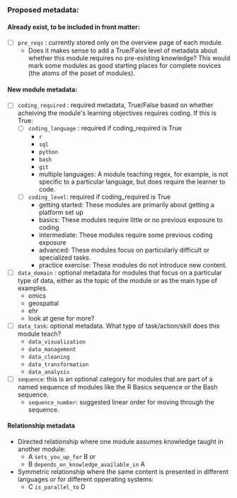 ### Proposed metadata:

#### Already exist, to be included in front matter:
- [ ] `pre_reqs` : currently stored only on the overview page of each module.
  - Does it makes sense to add a True/False level of metadata about whether this module requires no pre-existing knowledge? This would mark some modules as good starting places for complete novices (the atoms of the poset of modules). 


#### New module metadata:

- [ ] `coding_required` : required metadata, True/False based on whether acheiving the module's learning objectives requires coding. If this is True: 
  - [ ] `coding_language` : required if coding_required is True
    - `r`
    - `sql`
    - `python`
    - `bash`
    - `git`
    - multiple languages: A module teaching regex, for example, is not specific to a particular language, but does require the learner to code.
  - [ ] `coding_level`: required if coding_required is True
    - getting started: These modules are primarily about getting a platform set up
    - basics: These modules require little or no previous exposure to coding
    - intermediate: These modules require some previous coding exposure
    - advanced: These modules focus on particularly difficult or specialized tasks.
    - practice exercise: These modules do not introduce new content.
- [ ] `data_domain` : optional metadata for modules that focus on a particular type of data, either as the topic of the module or as the main type of examples.
  - omics
  - geospatial
  - ehr
  - look at gene for more?
- [ ] `data_task`: optional metadata. What type of task/action/skill does this module teach?
  - `data_visualization`
  - `data_management`
  - `data_cleaning`
  - `data_transformation`
  - `data_analysis`
- [ ] `sequence`: this is an optional category for modules that are part of a named sequence of modules like the R Basics sequence or the Bash sequence.
  - `sequence_number`: suggested linear order for moving through the sequence. 
 
#### Relationship metadata

- Directed relationship where one module assumes knowledge taught in another module:
  - A `sets_you_up_for` B or 
  - B `depends_on_knowledge_available_in` A
- Symmetric relationship where the same content is presented in different languages or for different opperating systems:
  - C `is_parallel_to` D
